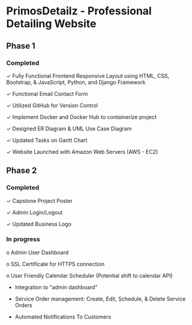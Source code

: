 # PrimosDetailz - Professional Detailing Website 

## Phase 1

### Completed 

✓ Fully Functional Frontend Responsive Layout using HTML, CSS, Bootstrap, & JavaScript, Python, and Django Framework

✓ Functional Email Contact Form 

✓ Utilized GitHub for Version Control

✓ Implement Docker and Docker Hub to containerize project

✓ Designed ER Diagram & UML Use Case Diagram

✓ Updated Tasks on Gantt Chart 

✓ Website Launched with Amazon Web Servers (AWS - EC2)

## Phase 2

### Completed 

✓ Capstone Project Poster

✓ Admin Login/Logout

✓ Updated Business Logo

### In progress 
o Admin User Dashboard

o SSL Certificate for HTTPS connection

o User Friendly Calendar Scheduler (Potential shift to calendar API)

  - Integration to “admin dashboard”

  - Service Order management: Create, Edit, Schedule, & Delete Service Orders

  - Automated Notifications To Customers
